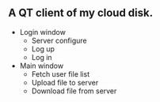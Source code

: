 ## A QT client of my cloud disk.

- Login window
  - Server configure
  - Log up
  - Log in
- Main window
  - Fetch user file list
  - Upload file to server
  - Download file from server